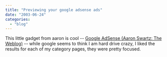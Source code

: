 ```yaml
---
title: "Previewing your google adsense ads"
date: "2003-06-24"
categories: 
  - "blog"
---
```


This little gadget from aaron is cool -- [Google AdSense (Aaron Swartz: The Weblog)](http://www.aaronsw.com/weblog/000986 "Google AdSense (Aaron Swartz: The Weblog)") -- while google seems to think I am hard drive crazy, I liked the results for each of my category pages, they were pretty focused.
